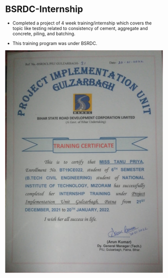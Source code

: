 # BSRDC-Internship

- Completed a project of 4 week training/internship which covers the topic like testing related to consistency of cement,  aggregate and concrete, piling, and batching.

- This training program was under BSRDC.

![BSRDC_iNTERNSHIP](BSRDCInternship.jpeg)

